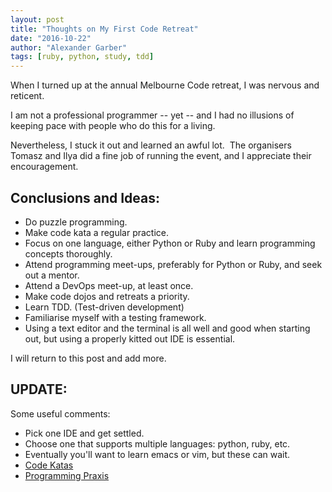 ```yaml
---
layout: post
title: "Thoughts on My First Code Retreat"
date: "2016-10-22"
author: "Alexander Garber"
tags: [ruby, python, study, tdd]
---
```

When I turned up at the annual Melbourne Code retreat, I was nervous and reticent.

I am not a professional programmer -- yet -- and I had no illusions of keeping pace with people who do this for a living.

Nevertheless, I stuck it out and learned an awful lot.  The organisers Tomasz and Ilya did a fine job of running the event, and I appreciate their encouragement.

## Conclusions and Ideas:
* Do puzzle programming.
* Make code kata a regular practice.
* Focus on one language, either Python or Ruby and learn programming concepts thoroughly.
* Attend programming meet-ups, preferably for Python or Ruby, and seek out a mentor.
* Attend a DevOps meet-up, at least once.
* Make code dojos and retreats a priority.
* Learn TDD. (Test-driven development)
* Familiarise myself with a testing framework.
* Using a text editor and the terminal is all well and good when starting out, but using a properly kitted out IDE is essential.

I will return to this post and add more.

## UPDATE: 
Some useful comments:
* Pick one IDE and get settled.
* Choose one that supports multiple languages: python, ruby, etc.
* Eventually you'll want to learn emacs or vim, but these can wait.
* [Code Katas](http://www.codekatas.org/)
* [Programming Praxis](https://programmingpraxis.com/)